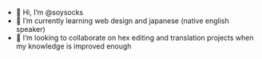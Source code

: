 - 👋 Hi, I’m @soysocks
- 🌱 I’m currently learning web design and japanese (native english speaker)
- 💞️ I’m looking to collaborate on hex editing and translation projects when my knowledge is improved enough

<!---
soysocks/soysocks is a ✨ special ✨ repository because its `README.md` (this file) appears on your GitHub profile.
You can click the Preview link to take a look at your changes.
--->
